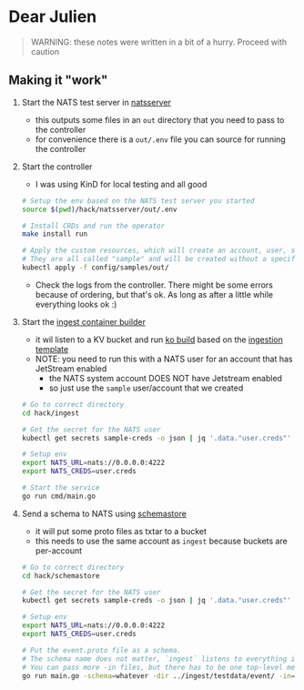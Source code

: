 # Dear Julien

> WARNING: these notes were written in a bit of a hurry. Proceed with caution

## Making it "work"

1. Start the NATS test server in [natsserver](./hack/natsserver/)
    - this outputs some files in an `out` directory that you need to pass to the controller
    - for convenience there is a `out/.env` file you can source for running the controller
2. Start the controller
    - I was using KinD for local testing and all good

    ```bash
    # Setup the env based on the NATS test server you started
    source $(pwd)/hack/natsserver/out/.env

    # Install CRDs and run the operator
    make install run

    # Apply the custom resources, which will create an account, user, stream and consumer.
    # They are all called "sample" and will be created without a specific namespace...
    kubectl apply -f config/samples/out/
    ```

    - Check the logs from the controller. There might be some errors because of ordering, but that's ok. As long as after a little while everything looks ok :)

3. Start the [ingest container builder](./hack/ingest/cmd/main.go)
    - it wil listen to a KV bucket and run [ko build](./hack/ingest/kobuild.go) based on the [ingestion template](./hack/ingest/templates/ingestion/)
    - NOTE: you need to run this with a NATS user for an account that has JetStream enabled
        - the NATS system account DOES NOT have Jetstream enabled
        - so just use the `sample` user/account that we created

    ```bash
    # Go to correct directory
    cd hack/ingest

    # Get the secret for the NATS user
    kubectl get secrets sample-creds -o json | jq '.data."user.creds"' --raw-output | base64 -d > user.creds

    # Setup env
    export NATS_URL=nats://0.0.0.0:4222
    export NATS_CREDS=user.creds

    # Start the service
    go run cmd/main.go
    ```

4. Send a schema to NATS using [schemastore](./hack/schemastore/)
    - it will put some proto files as txtar to a bucket
    - this needs to use the same account as `ingest` because buckets are per-account

    ```bash
    # Go to correct directory
    cd hack/schemastore

    # Get the secret for the NATS user
    kubectl get secrets sample-creds -o json | jq '.data."user.creds"' --raw-output | base64 -d > user.creds

    # Setup env
    export NATS_URL=nats://0.0.0.0:4222
    export NATS_CREDS=user.creds

    # Put the event.proto file as a schema.
    # The schema name does not matter, `ingest` listens to everything in the hardcoded bucket name.
    # You can pass more -in files, but there has to be one top-level message called "Event".
    go run main.go -schema=whatever -dir ../ingest/testdata/event/ -in=event.proto
    ```
